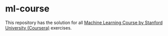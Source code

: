 # ml-course

This repository has the solution for all [Machine Learning Course by Stanford University (Coursera)](https://click.linksynergy.com/deeplink?id=vedj0cWlu2Y&mid=40328&u1=ddml1&murl=https%3A%2F%2Fwww.coursera.org%2Flearn%2Fmachine-learning)
 exercises.


